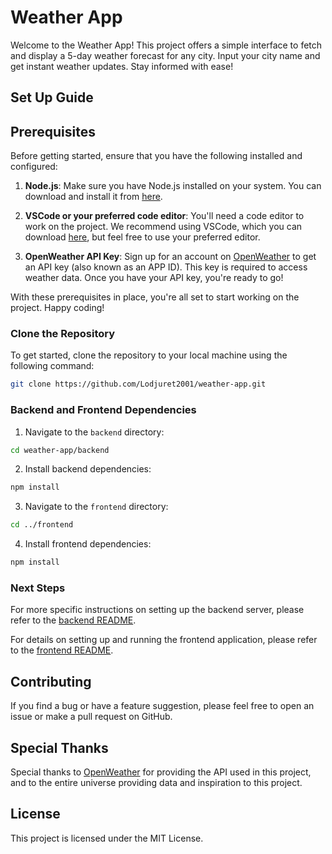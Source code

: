 # Weather App

Welcome to the Weather App! This project offers a simple interface to fetch and display a 5-day weather forecast for any city. Input your city name and get instant weather updates. Stay informed with ease!

## Set Up Guide

## Prerequisites

Before getting started, ensure that you have the following installed and configured:

1. **Node.js**: Make sure you have Node.js installed on your system. You can download and install it from [here](https://nodejs.org/).

2. **VSCode or your preferred code editor**: You'll need a code editor to work on the project. We recommend using VSCode, which you can download [here](https://code.visualstudio.com/), but feel free to use your preferred editor.

3. **OpenWeather API Key**: Sign up for an account on [OpenWeather](https://openweathermap.org/) to get an API key (also known as an APP ID). This key is required to access weather data. Once you have your API key, you're ready to go!

With these prerequisites in place, you're all set to start working on the project. Happy coding!

### Clone the Repository

To get started, clone the repository to your local machine using the following command:

```bash
git clone https://github.com/Lodjuret2001/weather-app.git
```

### Backend and Frontend Dependencies

1. Navigate to the `backend` directory:

```bash
cd weather-app/backend
```

2. Install backend dependencies:

```bash
npm install
```

3. Navigate to the `frontend` directory:

```bash
cd ../frontend
```

4. Install frontend dependencies:

```bash
npm install
```

### Next Steps

For more specific instructions on setting up the backend server, please refer to the [backend README](./backend/README.md).

For details on setting up and running the frontend application, please refer to the [frontend README](./frontend/README.md).

## Contributing

If you find a bug or have a feature suggestion, please feel free to open an issue or make a pull request on GitHub.

## Special Thanks

Special thanks to [OpenWeather](https://openweathermap.org/) for providing the API used in this project, and to the entire universe providing data and inspiration to this project.

## License

This project is licensed under the MIT License.
